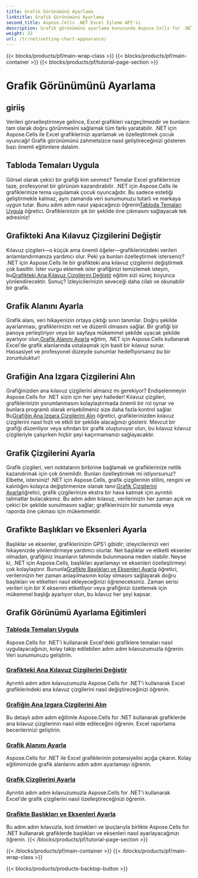 ```yaml
---
title: Grafik Görünümünü Ayarlama
linktitle: Grafik Görünümünü Ayarlama
second_title: Aspose.Cells .NET Excel İşleme API'si
description: Grafik görünümünü ayarlama konusunda Aspose.Cells for .NET eğitimlerini keşfedin. Kolay kılavuzlarla temaları uygulamayı, kılavuz çizgilerini değiştirmeyi, grafik alanlarını, başlıkları, eksenleri ve daha fazlasını ayarlamayı öğrenin.
weight: 22
url: /tr/net/setting-chart-appearance/
---
```


{{< blocks/products/pf/main-wrap-class >}}
{{< blocks/products/pf/main-container >}}
{{< blocks/products/pf/tutorial-page-section >}}

# Grafik Görünümünü Ayarlama

## giriiş

Verileri görselleştirmeye gelince, Excel grafikleri vazgeçilmezdir ve bunların tam olarak doğru görünmesini sağlamak tüm farkı yaratabilir. .NET için Aspose.Cells ile Excel grafiklerinizi ayarlamak ve özelleştirmek çocuk oyuncağı! Grafik görünümünü zahmetsizce nasıl geliştireceğinizi gösteren bazı önemli eğitimlere dalalım.

## Tabloda Temaları Uygula
 Görsel olarak çekici bir grafiği kim sevmez? Temalar Excel grafiklerinize taze, profesyonel bir görünüm kazandırabilir. .NET için Aspose.Cells ile grafiklerinize tema uygulamak çocuk oyuncağıdır. Bu sadece estetiği geliştirmekle kalmaz, aynı zamanda veri sunumunuzu tutarlı ve markaya uygun tutar. Bunu adım adım nasıl yapacağınızı öğrenin[Tabloda Temaları Uygula](./apply-themes-in-chart/) öğretici. Grafiklerinizin şık bir şekilde öne çıkmasını sağlayacak tek adresiniz!

## Grafikteki Ana Kılavuz Çizgilerini Değiştir
Kılavuz çizgileri—o küçük ama önemli öğeler—grafiklerinizdeki verileri anlamlandırmanıza yardımcı olur. Peki ya bunları özelleştirmek isterseniz? .NET için Aspose.Cells ile bir grafikteki ana kılavuz çizgilerini değiştirmek çok basittir. İster vurgu eklemek ister grafiğinizi temizlemek isteyin, bu[Grafikteki Ana Kılavuz Çizgilerini Değiştir](./change-major-gridlines-in-chart/) eğitim sizi süreç boyunca yönlendirecektir. Sonuç? İzleyicilerinizin seveceği daha cilalı ve okunabilir bir grafik.

## Grafik Alanını Ayarla
 Grafik alanı, veri hikayenizin ortaya çıktığı sınırı tanımlar. Doğru şekilde ayarlanması, grafiklerinizin net ve düzenli olmasını sağlar. Bir grafiği bir panoya yerleştiriyor veya bir sayfaya mükemmel şekilde uyacak şekilde ayarlıyor olun,[Grafik Alanını Ayarla](./set-chart-area/) eğitim, .NET için Aspose.Cells kullanarak Excel'de grafik alanlarında ustalaşmak için basit bir kılavuz sunar. Hassasiyet ve profesyonel düzeyde sunumlar hedefliyorsanız bu bir zorunluluktur!

## Grafiğin Ana Izgara Çizgilerini Alın
Grafiğinizden ana kılavuz çizgilerini almanız mı gerekiyor? Endişelenmeyin Aspose.Cells for .NET sizin için her şeyi halleder! Kılavuz çizgileri, grafiklerinizin yorumlanmasını kolaylaştırmada önemli bir rol oynar ve bunlara programlı olarak erişebilmeniz size daha fazla kontrol sağlar. Bu[Grafiğin Ana Izgara Çizgilerini Alın](./get-major-gridlines-of-chart/) öğretici, grafiklerinizden kılavuz çizgilerini nasıl hızlı ve etkili bir şekilde alacağınızı gösterir. Mevcut bir grafiği düzenliyor veya sıfırdan bir grafik oluşturuyor olun, bu kılavuz kılavuz çizgileriyle çalışırken hiçbir şeyi kaçırmamanızı sağlayacaktır.

## Grafik Çizgilerini Ayarla
 Grafik çizgileri, veri noktalarını birbirine bağlamak ve grafiklerinize netlik kazandırmak için çok önemlidir. Bunları özelleştirmek mi istiyorsunuz? Elbette, istersiniz! .NET için Aspose.Cells, grafik çizgilerinin stilini, rengini ve kalınlığını kolayca değiştirmenize olanak tanır.[Grafik Çizgilerini Ayarla](./set-chart-lines/)öğretici, grafik çizgilerinize ekstra bir hava katmak için ayrıntılı talimatlar bulacaksınız. Bu adım adım kılavuz, verilerinizin her zaman açık ve çekici bir şekilde sunulmasını sağlar; grafiklerinizin bir sunumda veya raporda öne çıkması için mükemmeldir.

## Grafikte Başlıkları ve Eksenleri Ayarla
 Başlıklar ve eksenler, grafiklerinizin GPS'i gibidir; izleyicilerinizi veri hikayenizde yönlendirmeye yardımcı olurlar. Net başlıklar ve etiketli eksenler olmadan, grafiğiniz insanların tahminde bulunmasına neden olabilir. Neyse ki, .NET için Aspose.Cells, başlıkları ayarlamayı ve eksenleri özelleştirmeyi çok kolaylaştırır. Bununla[Grafikte Başlıkları ve Eksenleri Ayarla](./set-titles-and-axes-in-chart/) öğretici, verilerinizin her zaman anlaşılmasının kolay olmasını sağlayarak doğru başlıkları ve etiketleri nasıl ekleyeceğinizi öğreneceksiniz. Zaman serisi verileri için bir X eksenini etiketliyor veya grafiğinizi özetlemek için mükemmel başlığı ayarlıyor olun, bu kılavuz her şeyi kapsar.

## Grafik Görünümü Ayarlama Eğitimleri
### [Tabloda Temaları Uygula](./apply-themes-in-chart/)
Aspose.Cells for .NET'i kullanarak Excel'deki grafiklere temaları nasıl uygulayacağınızı, kolay takip edilebilen adım adım kılavuzumuzla öğrenin. Veri sunumunuzu geliştirin.
### [Grafikteki Ana Kılavuz Çizgilerini Değiştir](./change-major-gridlines-in-chart/)
Ayrıntılı adım adım kılavuzumuzla Aspose.Cells for .NET'i kullanarak Excel grafiklerindeki ana kılavuz çizgilerini nasıl değiştireceğinizi öğrenin.
### [Grafiğin Ana Izgara Çizgilerini Alın](./get-major-gridlines-of-chart/)
Bu detaylı adım adım eğitimle Aspose.Cells for .NET kullanarak grafiklerde ana kılavuz çizgilerinin nasıl elde edileceğini öğrenin. Excel raporlama becerilerinizi geliştirin.
### [Grafik Alanını Ayarla](./set-chart-area/)
Aspose.Cells for .NET ile Excel grafiklerinin potansiyelini açığa çıkarın. Kolay eğitimimizde grafik alanlarını adım adım ayarlamayı öğrenin.
### [Grafik Çizgilerini Ayarla](./set-chart-lines/)
Ayrıntılı adım adım kılavuzumuzla Aspose.Cells for .NET'i kullanarak Excel'de grafik çizgilerini nasıl özelleştireceğinizi öğrenin.
### [Grafikte Başlıkları ve Eksenleri Ayarla](./set-titles-and-axes-in-chart/)
Bu adım adım kılavuzla, kod örnekleri ve ipuçlarıyla birlikte Aspose.Cells for .NET kullanarak grafiklerde başlıkları ve eksenleri nasıl ayarlayacağınızı öğrenin.
{{< /blocks/products/pf/tutorial-page-section >}}

{{< /blocks/products/pf/main-container >}}
{{< /blocks/products/pf/main-wrap-class >}}

{{< blocks/products/products-backtop-button >}}
